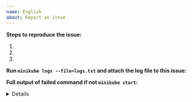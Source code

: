 ```yaml
---
name: English
about: Report an issue
---
```

<!--- Please include the "minikube start" command you used in your reproduction steps --->
**Steps to reproduce the issue:** 

1.
2. 
3.

**Run `minikube logs --file=logs.txt` and attach the log file to this issue:**

<!--- TIP: Add the "--alsologtostderr" flag to the command-line for more logs --->
**Full output of failed command if not `minikube start`:**
<details>


</details>
